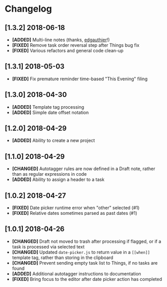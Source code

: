 # Changelog

## [1.3.2] 2018-06-18

- **[ADDED]**    Multi-line notes (thanks, [edgauthier](https://github.com/edgauthier)!)
- **[FIXED]**    Remove task order reversal step after Things bug fix
- **[FIXED]**    Various refactors and general code clean-up

## [1.3.1] 2018-05-03

- **[FIXED]**		 Fix premature reminder time-based "This Evening" filing

## [1.3.0] 2018-04-30

- **[ADDED]**    Template tag processing
- **[ADDED]**    Simple date offset notation

## [1.2.0] 2018-04-29

- **[ADDED]**    Ability to create a new project

## [1.1.0] 2018-04-29

- **[CHANGED]**  Autotagger rules are now defined in a Draft note, rather than as regular expressions in code
- **[ADDED]**    Ability to assign a header to a task

## [1.0.2] 2018-04-27

- **[FIXED]**    Date picker runtime error when "other" selected (#1)
- **[FIXED]**    Relative dates sometimes parsed as past dates (#1)
## [1.0.1] 2018-04-26

- **[CHANGED]**  Draft not moved to trash after processing if flagged, or if a task is processed via selected text
- **[CHANGED]**  Updated `date-picker.js` to return value in a `[[when]]` template tag, rather than storing in the clipboard
- **[CHANGED]**  Prevent sending empty task list to Things, if no tasks are found
- **[ADDED]**    Additional autotagger instructions to documentation
- **[FIXED]**    Bring focus to the editor after date picker action has completed
